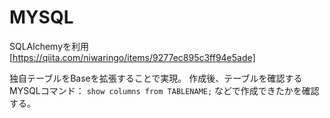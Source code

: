 # MYSQL

SQLAlchemyを利用
[https://qiita.com/niwaringo/items/9277ec895c3ff94e5ade]

独自テーブルをBaseを拡張することで実現。
作成後、テーブルを確認するMYSQLコマンド：
`show columns from TABLENAME;`
などで作成できたかを確認する。